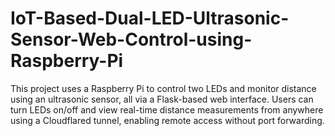 # IoT-Based-Dual-LED-Ultrasonic-Sensor-Web-Control-using-Raspberry-Pi
This project uses a Raspberry Pi to control two LEDs and monitor distance using an ultrasonic sensor, all via a Flask-based web interface. Users can turn LEDs on/off and view real-time distance measurements from anywhere using a Cloudflared tunnel, enabling remote access without port forwarding.
